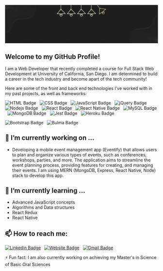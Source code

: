 <img src="hithere.gif" width="1461px" alt="Hello there! I'm Vivian Chen" title="Hello there! I'm Vivian Chen"/>


## Welcome to my GitHub Profile!
I am a Web Developer that recently completed a course for Full Stack Web Development at University of California, San Diego. I am determined to build a career in the tech industry and become apart of the tech community!

Here are some of the front and back end technologies I've worked with in my past projects, as well as frameworks:

![HTML Badge](https://img.shields.io/badge/HTML5-red?style=flat&logo=html5&logoColor=white) &nbsp; 
![CSS Badge](https://img.shields.io/badge/CSS-blue?&style=flat&logo=css3&logoColor=white) &nbsp; 
![JavaScript Badge](https://img.shields.io/badge/JavaScript-F7DF1E?style=flat&logo=javascript&logoColor=black) &nbsp; 
![jQuery Badge](https://img.shields.io/badge/jQuery-0769AD?style=flat&logo=jquery&logoColor=white) &nbsp; 
![Nodejs Badge](https://img.shields.io/badge/Node.js-43853D?style=flat&logo=node.js&logoColor=white) &nbsp; 
![React Badge](https://img.shields.io/badge/React-20232A?style=flat&logo=react&logoColor=61DAFB) &nbsp; 
![React Native Badge](https://img.shields.io/badge/React_Native-20232A?style=flat&logo=react&logoColor=61DAFB) &nbsp; 
![MySQL Badge](https://img.shields.io/badge/MySQL-00000F?style=flat&logo=mysql&logoColor=white) &nbsp; 
![MongoDB Badge](https://img.shields.io/badge/MongoDB-4EA94B?style=flat&logo=mongodb&logoColor=white) &nbsp; 
![Jest Badge](https://img.shields.io/badge/Jest-gre?style=flat&logo=Jest&logoColor=white) &nbsp; 
![Heroku Badge](https://img.shields.io/badge/Heroku-430098?style=flat&logo=heroku&logoColor=white)

![Bootstrap Badge](https://img.shields.io/badge/Bootstrap-563D7C?style=flat&logo=bootstrap&logoColor=white) &nbsp; 
![Bulma Badge](https://img.shields.io/badge/Bootstrap-teal?style=flat&logo=bulma&logoColor=white)


## 🔭 I’m currently working on ...
- Developing a mobile event management app (Eventify) that allows users to plan and organize various types of events, such as conferences, workshops, parties, and more. The application aims to streamline the event planning process, providing features for creating, and managing their events. I am using MERN (MongoDB, Express, React Native, Node) stack to develop this app. 

## 🤔 I’m currently learning ...
- Advanced JavaScript concepts
- Algorithms and Data structures
- React Redux
- React Native

## 📫 How to reach me:

[![Linkedin Badge](https://img.shields.io/badge/-Vivian_Chen-blue?style=flat&logo=Linkedin&logoColor=white&link=https://www.linkedin.com/in/vivian-chen-b19483145/)](https://www.linkedin.com/in/vivian-chen-b19483145/) &nbsp; 
[![Website Badge](https://img.shields.io/badge/-vivianchen.dev-2a9d8f?style=flat&logo=Google-Chrome&logoColor=white&link=https://www.vivianchen.dev)](https://www.vivianchen.dev) &nbsp; 
[![Gmail Badge](https://img.shields.io/badge/ProtonMail-8B89CC?style=flat&logo=protonmail&logoColor=white)](mailto:vivianmdchen@protonmail.com)


	

⚡ Fun fact:
I am also currently working on achieving my Master's in Science of Basic Oral Sciences
<!--
**vivianc11/vivianc11** is a ✨ _special_ ✨ repository because its `README.md` (this file) appears on your GitHub profile.

Here are some ideas to get you started:

- 🔭 I’m currently working on ...
- 🌱 I’m currently learning ...
- 👯 I’m looking to collaborate on ...
- 🤔 I’m looking for help with ...
- 💬 Ask me about ...
- 📫 How to reach me: ...
- 😄 Pronouns: ...
- ⚡ Fun fact: ...
-->
